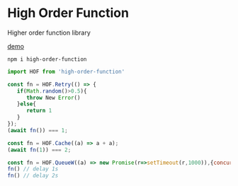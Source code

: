 # High Order Function

Higher order function library

[demo](https://1615450788.github.io/HigherOrderFunction.js/)

```
npm i high-order-function
```

```javascript
import HOF from 'high-order-function'

const fn = HOF.Retry(() => {
   if(Math.random()>0.5){
      throw New Error()
   }else{
      return 1
   }
});
(await fn()) === 1;

const fn = HOF.Cache((a) => a + a);
(await fn(1)) === 2;

const fn = HOF.QueueW((a) => new Promise(r=>setTimeout(r,1000)),{concurrency:1});
fn() // delay 1s
fn() // delay 2s
```

